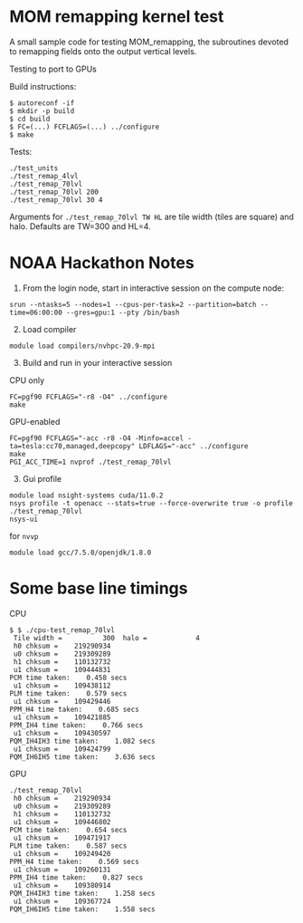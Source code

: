 MOM remapping kernel test
=========================

A small sample code for testing MOM_remapping, the subroutines devoted to
remapping fields onto the output vertical levels.

Testing to port to GPUs

Build instructions:
```
$ autoreconf -if
$ mkdir -p build
$ cd build
$ FC=(...) FCFLAGS=(...) ../configure
$ make
```

Tests:
```
./test_units
./test_remap_4lvl
./test_remap_70lvl
./test_remap_70lvl 200
./test_remap_70lvl 30 4
```

Arguments for `./test_remap_70lvl TW HL` are tile width (tiles are square) and halo. Defaults are TW=300 and HL=4.


NOAA Hackathon Notes
=====================

1. From  the login node, start in interactive session on the compute node:
```
srun --ntasks=5 --nodes=1 --cpus-per-task=2 --partition=batch --time=06:00:00 --gres=gpu:1 --pty /bin/bash
```

2. Load compiler
```
module load compilers/nvhpc-20.9-mpi
```

3. Build and run in your interactive session

CPU only
```
FC=pgf90 FCFLAGS="-r8 -O4" ../configure
make
```

GPU-enabled
```
FC=pgf90 FCFLAGS="-acc -r8 -O4 -Minfo=accel -ta=tesla:cc70,managed,deepcopy" LDFLAGS="-acc" ../configure
make
PGI_ACC_TIME=1 nvprof ./test_remap_70lvl
```

3. Gui profile
```
module load nsight-systems cuda/11.0.2
nsys profile -t openacc --stats=true --force-overwrite true -o profile ./test_remap_70lvl
nsys-ui
```
for `nvvp`
```
module load gcc/7.5.0/openjdk/1.8.0
```

Some base line timings
======================

CPU
```
$ $ ./cpu-test_remap_70lvl
 Tile width =          300  halo =            4
 h0 chksum =    219290934
 u0 chksum =    219309289
 h1 chksum =    110132732
 u1 chksum =    109444831
PCM time taken:    0.458 secs
 u1 chksum =    109438112
PLM time taken:    0.579 secs
 u1 chksum =    109429446
PPM_H4 time taken:    0.685 secs
 u1 chksum =    109421885
PPM_IH4 time taken:    0.766 secs
 u1 chksum =    109430597
PQM_IH4IH3 time taken:    1.082 secs
 u1 chksum =    109424799
PQM_IH6IH5 time taken:    3.636 secs
```

GPU
```
./test_remap_70lvl
 h0 chksum =    219290934
 u0 chksum =    219309289
 h1 chksum =    110132732
 u1 chksum =    109446802
PCM time taken:    0.654 secs
 u1 chksum =    109471917
PLM time taken:    0.587 secs
 u1 chksum =    109249420
PPM_H4 time taken:    0.569 secs
 u1 chksum =    109260131
PPM_IH4 time taken:    0.827 secs
 u1 chksum =    109380914
PQM_IH4IH3 time taken:    1.258 secs
 u1 chksum =    109367724
PQM_IH6IH5 time taken:    1.558 secs
```
